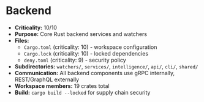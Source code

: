 # Backend

- **Criticality:** 10/10
- **Purpose:** Core Rust backend services and watchers
- **Files:**
  - `Cargo.toml` (criticality: 10) - workspace configuration
  - `Cargo.lock` (criticality: 10) - locked dependencies
  - `deny.toml` (criticality: 9) - security policy
- **Subdirectories:** `watchers/`, `services/`, `intelligence/`, `api/`, `cli/`, `shared/`
- **Communication:** All backend components use gRPC internally, REST/GraphQL externally
- **Workspace members:** 19 crates total
- **Build:** `cargo build --locked` for supply chain security
